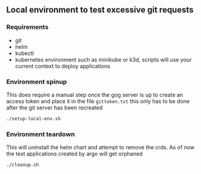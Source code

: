 ## Local environment to test excessive git requests


### Requirements
- git
- helm
- kubectl
- kubernetes environment such as minikube or k3d, scripts will use your current context to deploy applications

### Environment spinup

This does require a manual step once the gog server is up to create an access token and place it in the file `gittoken.txt` this only has to be done
after the git server has been recreated

```sh
./setup-local-env.sh
```

### Environment teardown

This will uninstall the helm chart and attempt to remove the crds. As of now the test applications created by argo will get orphaned

```sh
./cleanup.sh
```
